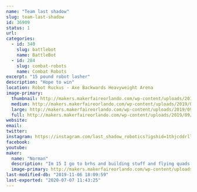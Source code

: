 ```yaml
---
name: "Team last shadow"
slug: team-last-shadow
id: 36909
status: 1
url: 
categories:
  - id: 340
    slug: battlebot
    name: BattleBot
  - id: 284
    slug: combat-robots
    name: Combat Robots
excerpt: "15 pound robot lasher"
description: "Hope to win"
location: Robot Ruckus - Axe Backwards Heavyweight Arena
image-primary:
  thumbnail: http://makers.makerfaireorlando.com/wp-content/uploads/2019/09/green-and-black-render-1-1-150x150.jpg
  medium: http://makers.makerfaireorlando.com/wp-content/uploads/2019/09/green-and-black-render-1-1-300x232.jpg
  large: http://makers.makerfaireorlando.com/wp-content/uploads/2019/09/green-and-black-render-1-1-1024x791.jpg
  full: http://makers.makerfaireorlando.com/wp-content/uploads/2019/09/green-and-black-render-1-1.jpg
website: 
email: 
twitter: 
instagram: https://instagram.com/last_shadow_robotics?igshid=1thjcddrlla5q
facebook: 
youtube: 
maker:
  name: "Norman"
  description: "Im 15 I go to brhs and building stuff and flying quads is my hobby."
  image-primary: http://makers.makerfaireorlando.com/wp-content/uploads/2018/09/logo-1024x1024.png
last-modified-db: "2019-11-06 18:09:59"
last-exported: "2020-07-07 11:43:25"
---
```


